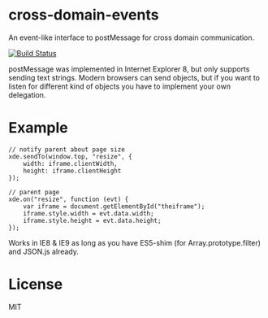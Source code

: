 cross-domain-events
===================

An event-like interface to postMessage for cross domain communication.

[![Build Status](https://travis-ci.org/finn-no/cross-domain-events.png)](https://travis-ci.org/finn-no/cross-domain-events)

postMessage was implemented in Internet Explorer 8, but only supports sending text strings. Modern browsers can send objects, but if you want to listen for different kind of objects you have to implement your own delegation.

Example
=======

	// notify parent about page size
	xde.sendTo(window.top, "resize", {
		width: iframe.clientWidth,
		height: iframe.clientHeight
	});

	// parent page
	xde.on("resize", function (evt) {
		var iframe = document.getElementById("theiframe");
		iframe.style.width = evt.data.width;
		iframe.style.height = evt.data.height;
	});

Works in IE8 & IE9 as long as you have ES5-shim (for Array.prototype.filter) and JSON.js already.

License
=======

MIT
